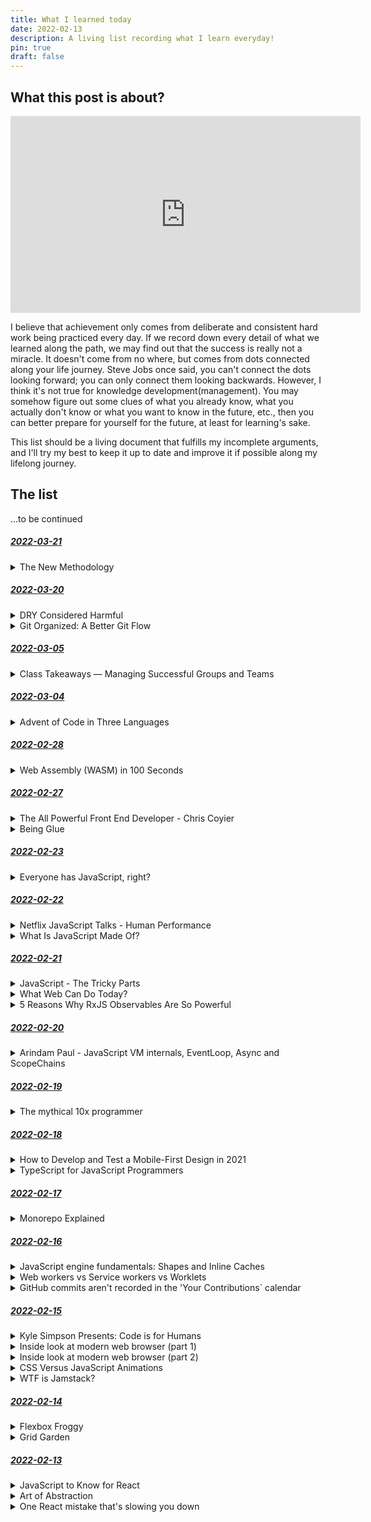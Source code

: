 ```yaml
---
title: What I learned today
date: 2022-02-13
description: A living list recording what I learn everyday!
pin: true
draft: false
---
```

## What this post is about?

<iframe width="560" height="315" src="https://www.youtube-nocookie.com/embed/JIceCvZS-4Y" title="YouTube video player" frameborder="0" allow="accelerometer; autoplay; clipboard-write; encrypted-media; gyroscope; picture-in-picture" allowfullscreen></iframe>

I believe that achievement only comes from deliberate and consistent hard work being practiced every day. If we record down every detail of what we learned along the path, we may find out that the success is really not a miracle. It doesn't come from no where, but comes from dots connected along your life journey. Steve Jobs once said, you can't connect the dots looking forward; you can only connect them looking backwards. However, I think it's not true for knowledge development(management). You may somehow figure out some clues of what you already know, what you actually don't know or what you want to know in the future, etc., then you can better prepare for yourself for the future, at least for learning's sake. 

This list should be a living document that fulfills my incomplete arguments, and I'll try my best to keep it up to date and improve it if possible along my lifelong journey.

## The list

...to be continued

<div id="2022-03-21"></div>

##### <a href="#2022-03-21" name="fragment">2022-03-21</a>

<details>
  <summary>The New Methodology</summary>

  https://martinfowler.com/articles/newMethodology.html

  Martin Fowler talks about two principles behind agile methods, and also compares them with traditional and more planning-focused methodologies. The two principles behind agile methods are:

1. Agile methods are adaptive rather than predictive.
2. Agile methods are people-oriented rather than process-oriented.
</details>

<div id="2022-03-20"></div>

##### <a href="#2022-03-20" name="fragment">2022-03-20</a>

<details>
  <summary>DRY Considered Harmful</summary>

  https://matt-rickard.com/dry-considered-harmful/

  This article reminds us that abstraction is a map that reflects our thinking towards how we think we can solve problems. The map is never perfect, and may change overtime. What's even worse is a wrong abstraction. DRY is a principle developers often adhere to and don't think too much about its legitimacy, thus this article is a good reminder to all of us!
</details>

<details>
  <summary>Git Organized: A Better Git Flow</summary>

  https://render.com/blog/git-organized-a-better-git-flow

  This article shares a new approach to help us organize our git flow, especially how to write commit messages pairing with exact files.
</details>

<div id="2022-03-05"></div>

##### <a href="#2022-03-05" name="fragment">2022-03-05</a>

<details>
  <summary>Class Takeaways — Managing Successful Groups and Teams</summary>

  https://youtu.be/FHRYPB8Av-g

  1. Build teams with the end in mind
  2. Consider diversity and hierarchy
  3. Go beyond surface-level diversity
  4. Create space for equal participation
  5. Balance participation and control
</details>

<div id="2022-03-04"></div>

##### <a href="#2022-03-04" name="fragment">2022-03-04</a>

<details>
  <summary>Advent of Code in Three Languages</summary>

  https://charlesfrye.github.io/programming/2021/12/31/aoc-rust-haskell.html

  This article is about author sharing his experience programming with 3 different programming languages, Python, Rust and Haskell, and what he learned from each of them. Also author also shares his learning experience with solving leetcode-like coding challenges. 
</details>

<div id="2022-02-28"></div>

##### <a href="#2022-02-28" name="fragment">2022-02-28</a>

<details>
  <summary>Web Assembly (WASM) in 100 Seconds</summary>

  https://youtu.be/cbB3QEwWMlA

  Here is short description of [WebAssembly on MDN](https://developer.mozilla.org/en-US/docs/WebAssembly): WebAssembly is a new type of code that can be run in modern web browsers — it is a low-level assembly-like language with a compact binary format that runs with near-native performance and provides languages such as C/C++, C# and Rust with a compilation target so that they can run on the web. It is also designed to run alongside JavaScript, allowing both to work together. We can treat this short video as WebAssembly 101 and learn more from its provided resources first!
</details>

<div id="2022-02-27"></div>

##### <a href="#2022-02-27" name="fragment">2022-02-27</a>

<details>
  <summary>The All Powerful Front End Developer - Chris Coyier</summary>

  https://youtu.be/vXJpOHz3_sY

  Front-end developers are more powerful today. Thanks to serverless functions, now we can build server-like functionalities into our web app without really building servers! This trend is also part of characteristics of JAMStack.
</details>

<details>
  <summary>Being Glue</summary>

  https://noidea.dog/glue

  This talk is about technical leadership, and especially doing glue work. Glue work is important, and often viewed as an essential ability if you are at a senior role. I think doing glue work is a high leverage activity that makes the team better; however, some companies might not appreciate this "non-promotable" work. You can learn from this talk that how you can allocate glue work more deliberately, frame it usefully and choose a career path you actually want to be in!
</details>

<div id="2022-02-23"></div>

##### <a href="#2022-02-23" name="fragment">2022-02-23</a>

<details>
  <summary>Everyone has JavaScript, right?</summary>

  https://kryogenix.org/code/browser/everyonehasjs.html

  This article reminds us that we may need to rethink how available of specific technology might be; and how it might affect users in unexpected ways.
</details>

<div id="2022-02-22"></div>

##### <a href="#2022-02-22" name="fragment">2022-02-22</a>

<details>
  <summary>Netflix JavaScript Talks - Human Performance</summary>

  https://youtu.be/qouPzSryggk

  This talk is intriguing. [Jem Young](https://twitter.com/JemYoung), a senior software engineer in Netflix, shared three big ideas the Netflix UI Engineering team has regard to ~~engineering~~human performance. In brief, the first idea is sometimes code we didn't write has greater influence on the system; the second idea is we can solve problems with freedom to explore; and the last one is believe in people, not ideas!
</details>

<details>
  <summary>What Is JavaScript Made Of?</summary>

  https://overreacted.io/what-is-javascript-made-of/

  We can treat this article as a mental model checklist for understanding JavaScript. Concepts explained in the article is listed below for your reference. However, it's just a mental modal, which gives a way of understanding something better; so it may not explain things 100% correct. For example, a function in JavaScript is actually also a kind of object, but you can't get this truth from this article.

- Value
  - Type of Value
  - Primitive Values
  - `null` and `undefined`
- Equality
  - Strict Equality
  - Referential Equality
  - Loose Equality
- Literal
- Variable
  - Scope
  - Assignment
  - `let` vs `const` vs `var`
- Object
  - Property
  - Object Literal
  - Object Identity
  - Dot Notation
  - Bracket Notation
  - Mutation
  - Array
  - Prototype
- Function
  - Arguments(or Parameters)
  - Function Expression
  - Function Declaration
  - Function Hoisting
  - `this`
  - Arrow Functions
  - Function Binding
  - Call Stack
  - Recursion
  - Higher-Order Function
  - Callback
  - Closure

</details>

<div id="2022-02-21"></div>

##### <a href="#2022-02-21" name="fragment">2022-02-21</a>

<details>
  <summary>JavaScript - The Tricky Parts</summary>

  https://academind.com/tutorials/javascript-tricky-parts

  This article briefly discusses those tricky parts of JavaScript. You can treat this article as a door to help you dig further into JavaScript. These concepts are listed as follows:

1. Scope & Hoisting
2. Loops(`for-of`, `for-in`)
3. Primitive & Reference Values
4. Closures
5. Recursion
6. Callbacks (Indirect vs Direct Function Execution)
7. Asynchronous Code
8. The 'this' Keyword
9. Prototypes

</details>

<details>
  <summary>What Web Can Do Today?</summary>

  https://whatwebcando.today/

  If you would like to develop native-like experience web apps(a.k.a [Progressive Web Apps](https://web.dev/progressive-web-apps/)), this website concisely lists out important features you may want to look out! In spite of short answers on whether they are supported as of now, you can also checkout how to use APIs and code snippets in this website.

</details>

<details>
  <summary>5 Reasons Why RxJS Observables Are So Powerful</summary>

  https://x-team.com/blog/rxjs-observables/

  [RxJS says that we can think of it as Lodash for events.](https://rxjs.dev/guide/overview) This article gives intuitive and simple examples on when it's suitable for RxJS. These are 5 reasons mentioned in the article that why we should consider using RxJS:

1. An Observable is just the Observer pattern with a jetpack.
2. The RxJS library is well-known and widely used.
3. An Observable allows you to handle different asynchronous events, from a single finite operation (like HTTP request) to multiple repeatable actions (like keystrokes or cursor movements). There's a unified API for both.
4. You can join, mix, transform, and filter different Observables with one API.
5. RxJS Observables are already used with the most popular frameworks and libraries, such as Angular (where it's built-in) or React/Redux (`redux-observable`).
</details>

<div id="2022-02-20"></div>

##### <a href="#2022-02-20" name="fragment">2022-02-20</a>

<details>
  <summary>Arindam Paul - JavaScript VM internals, EventLoop, Async and ScopeChains</summary>

  https://youtu.be/QyUFheng6J0

  We can learn how variable hoisting, closures, event loop, async work inside JavaScript VM with simple animations here! Also you can checkout [this website](http://latentflip.com/loupe/) that emulates how JavaScript VM works.

</details>

<div id="2022-02-19"></div>

##### <a href="#2022-02-19" name="fragment">2022-02-19</a>

<details>
  <summary>The mythical 10x programmer</summary>

  http://antirez.com/news/112

  Author of the famous in-memory database Redis wrote this article to share what qualities he believes that make the most difference among productive engineers and normal engineers.

1. Bare programming abilities: getting sub-tasks done
2. Experience: pattern matching
3. Focus: actual time VS hypothetical time
4. Design sacrifice: killing 5% to get 90%
5. Simplicity
6. Perfectionism, or how to kill your productivity and bias your designs
7. Knowledge: some theory is going to help
8. Low level: understanding the machine
9. Debugging skills

</details>

<div id="2022-02-18"></div>

##### <a href="#2022-02-18" name="fragment">2022-02-18</a>

<details>
  <summary>How to Develop and Test a Mobile-First Design in 2021</summary>

  https://css-tricks.com/how-to-develop-and-test-a-mobile-first-design-in-2021/

  Mobile-first is a design method; while mobile-responsive is the ability of the website to adjust itself according to the screen size. With mobile-first, we focus on mobile screens first, and think about what are essential elements that are required to put on the website. You can also find out benefits of using the mobile-first design method and some testing methods in this article!

</details>

<details>
  <summary>TypeScript for JavaScript Programmers</summary>

  https://www.typescriptlang.org/docs/handbook/typescript-in-5-minutes.html

  This article teaches the basic concepts in TypeScript. TypeScript adds the type system to JavaScript when developers are developing software. When the software is ready to be built, TypeScript will be "compiled" to JavaScript eventually. For type checking, TypeScript uses the structural type system, which focuses on the shape that values have, sometimes also called "duck typing" or "structured typing".

</details>

<div id="2022-02-17"></div>

##### <a href="#2022-02-17" name="fragment">2022-02-17</a>

<details>
  <summary>Monorepo Explained</summary>

  https://monorepo.tools/

  Monorepos become more popular these years in web development. This comprehensive article gives us a simple definition, various feature comparisons among different monorepo tools, and also some resources to learn more about the topic.

</details>

<div id="2022-02-16"></div>

##### <a href="#2022-02-16" name="fragment">2022-02-16</a>

<details>
  <summary>JavaScript engine fundamentals: Shapes and Inline Caches</summary>

  https://mathiasbynens.be/notes/shapes-ics

  This article shares the fundamental concepts applied in most JavaScript engines on how they optimize for object property lookups. Once we understand these concepts, we can write more performant JavaScript programs. Besides learning the optimization tricks, we can learn how JavaScript's object model works!

</details>

<details>
  <summary>Web workers vs Service workers vs Worklets</summary>

  https://bitsofco.de/web-workers-vs-service-workers-vs-worklets/

  This article gives a concise introduction to workers that run on other threads in a browser. Usually JavaScript code also runs on a main thread; however, there may be a case that some computation would take longer time, thus it should run on different threads in order to have smoother user experience. In this case, we can use web workers. Service workers and worklets are also web workers, but with specific purposes.

</details>

<details>
  <summary>GitHub commits aren't recorded in the 'Your Contributions` calendar</summary>

  https://stackoverflow.com/a/19183663

  I also have this issue for some time. I finally set up my mind to figure out why. The problem was just git user config email on my computer not matching with my GitHub user account's email......

</details>

<div id="2022-02-15"></div>

##### <a href="#2022-02-15" name="fragment">2022-02-15</a>

<details>
  <summary>Kyle Simpson Presents: Code is for Humans</summary>

  https://frontendmasters.com/teachers/kyle-simpson/code-is-for-humans/

  This short talk is a must watch for software engineers. We as software engineers often write code 
  with optimization for computers, rather with optimization for humans. However, code readability is 
  essential for software development. We read code more often than write code, also we need to 
  understand what the code means before we can write new code. In spite of having clear variable naming, etc. tricks to write readable code, one especially important trick is to try to communicate to 
  readers of your code why the code is written or structured this way (Since there are infinite ways to write a program). You have to make readers easily understand your mental analysis of the problem, so that code(solution to the problem) is written down this specific way!

  Finally, quotes in the talk showing bellow are full of wisdom, so I decide to write them down specifically.

1. If you don't know why your code works, you have no hope of fixing it when it breaks.
2. The program is just a suggestion to the computer.
3. Code is for communicating ideas with other people
4. Code that you do not understand is code that you cannot trust, and code that you cannot trust is code that you do not understand.
5. As much as 70% of our time spent coding is actually spent reading the code.
6. Code must first be read before it can be written.
7. If your code has to be rewritten to be fixed, improved, or extended, you failed.
8. Because of that 70% figure, shortcomings in readability compound more quickly over time. Every moment saved in readability compounds more quickly, too.
9. Documentation and tests are important, but ultimately they're indirectly related to code quality.
10. Readability directly impacts your ability, and that of everyone else, to do their job.
11. The one thing we will always be better at than the computer: empathetic communication with other people.

</details>

<details>
  <summary>Inside look at modern web browser (part 1)</summary>

  https://developers.google.com/web/updates/2018/09/inside-browser-part1

  There are 4 parts in the series of [understanding how a modern web browser works](https://twitter.com/addyosmani/status/1492398000500404227?s=20&t=r5KzKDO_TPmaZqBgdrt09g), especially Chrome. This is the first part, which mainly covers the high-level view of browser architecture. Modern applications including web browsers run on top of an operating system, and beneath the operating system is the hardware such as CPU, GPU, RAM, etc. In the context of where programs run inside computers, it's the implementation details of the programs. There are two main different ways of how a web browser is built, one is multiple threads inside the same process, and the other is multiple processes where each process may have more than one thread. Chrome takes the latter approach, and its recent architecture is described in the diagram below. You can also learn the benefits of taking multi-process architecture approach in the article and some techniques Chrome use to have better [web security](https://developers.google.com/web/updates/2018/09/inside-browser-part1#site-isolation) and [performance](https://developers.google.com/web/updates/2018/09/inside-browser-part1#saving_more_memory_-_servicification_in_chrome).

  ![chrome architecture](https://developers.google.com/web/updates/images/inside-browser/part1/browser-arch2.png)
  *Diagram of Chrome’s multi-process architecture. Multiple layers are shown under Renderer Process to represent Chrome running multiple Renderer Processes for each tab*

</details>

<details>
  <summary>Inside look at modern web browser (part 2)</summary>

  https://developers.google.com/web/updates/2018/09/inside-browser-part2

  There are 4 parts in the series of [understanding how a modern web browser works](https://twitter.com/addyosmani/status/1492398000500404227?s=20&t=r5KzKDO_TPmaZqBgdrt09g), especially Chrome. This is the second part, which uses the scenario of navigation to illustrate how different processes and threads communicate with each other in order to display a website. In case you have used [Service Worker](https://developers.google.com/web/fundamentals/primers/service-workers) before, you will know it runs inside a renderer process and understand how it fits to the communication mechanism among different processes and threads here.

</details>

<details>
  <summary>CSS Versus JavaScript Animations</summary>

  https://developers.google.com/web/fundamentals/design-and-ux/animations/css-vs-javascript

  This article briefly illustrates some heuristics on whether to choose CSS or JavaScript for web animations. In short, CSS uses declarative ways to define animations and it's suitable for easier scenarios; while JavaScript uses imperative ways, and it can enable more complex animations.

</details>

<details>
  <summary>WTF is Jamstack?</summary>

  https://jamstack.wtf/

  Actually the blog you are reading now is built with the Jamstack architecture, and being deployed to Netlify.

  This article is comprehensive, and it gives clear and simple explanations to common questions we may come up in our mind. In brief, Jamstack is a different way to architect web applications, it utilizes [CDNs](https://www.cloudflare.com/learning/cdn/what-is-a-cdn/) to serve web pages, so performance is a lot better. Also you can use 3rd party apis or serverless functions as backend.

</details>

<div id="2022-02-14"></div>

##### <a href="#2022-02-14" name="fragment">2022-02-14</a>

<details>
  <summary>Flexbox Froggy</summary>

  https://flexboxfroggy.com/

  A website that teaches you CSS Flexbox by playing games. You'll learn these concepts:
  `display: flex;`, `justify-content`, `align-items`, `flex-direction`, `order`, `align-self`, `flex-wrap`,
  `flex-flow`, `align-content`. Flexbox is a powerful technique for positioning elements based on
  one dimensional layout such as row or column.

</details>

<details>
  <summary>Grid Garden</summary>

  https://codepip.com/games/grid-garden/

  A website that teaches you CSS Grid Layout by playing games. You'll learn these concepts:
  `display: grid;`, `grid-template`, `grid-template-columns`, `grid-template-rows`, `grid-column-start`, `grid-column-end`, `grid-row-start`, `grid-row-end`, `grid-column`, `grid-row`. Grid is a powerful technique for positioning elements based on two dimensional layout.

</details>

<div id="2022-02-13"></div>

##### <a href="#2022-02-13" name="fragment">2022-02-13</a>

<details>
  <summary>JavaScript to Know for React</summary>

  https://kentcdodds.com/blog/javascript-to-know-for-react

  Modern frontend frameworks such as React use JavaScript a lot. 
  Not only you can write application logic using JavaScript, 
  you can also "write" HTML using JavaScript such as [JSX](https://reactjs.org/docs/introducing-jsx.html) and CSS using JavaScript such as [styled-components](https://styled-components.com/). 
  This blog post is a collection of key JavaScript concepts you should be familiar with if you would like to develop modern JavaScript applications.

  **Key Takeaways**

1. template literals
2. shorthand property names
3. arrow functions
4. destructuring
5. parameter defaults
6. rest/spread
7. ESModules
8. ternaries
9. array methods
10. nullish coalescing operator
11. optional chaining
12. promises and async/await

</details>

<details>
  <summary>Art of Abstraction</summary>

  https://www.merrickchristensen.com/articles/abstraction/

  Dealing with complexity is one of the most important topics in the field of computer science. 
  Abstraction can be said the most important technique for managing complexity. You can even said that 
  all computer systems are made of layers of abstraction from hardware to software. This article mainly 
  discusses abstraction in software people's point of view. Having a good conceptual model towards
  different levels of abstraction helps you have more clear strategies on dealing with ongoing software development challenges. This article also references some interesting articles worth reading. In short, [avoid hasty abstractions](https://kentcdodds.com/blog/aha-programming) and [having no abstraction is better than having wrong abstraction](https://youtu.be/4anAwXYqLG8?t=802).

</details>

<details>
  <summary>One React mistake that's slowing you down</summary>

  https://epicreact.dev/one-react-mistake-thats-slowing-you-down/

  This article concisely gives a good usage of composition capabilities provided by React. With proper layout provided, we may even don't need more complex tools such as [Context APIs](https://zh-hant.reactjs.org/docs/context.html) and [Redux](https://redux.js.org/),etc. to solve the [prop drilling](https://kentcdodds.com/blog/prop-drilling) issue, instead we can avoid the issue from coming up first!

</details>

<br />
<br />